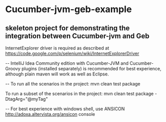 Cucumber-jvm-geb-example
==

skeleton project for demonstrating the integration between Cucumber-jvm and Geb
--
InternetExplorer driver is required as described at https://code.google.com/p/selenium/wiki/InternetExplorerDriver

--
IntelliJ Idea Community edition with Cucumber-JVM and Cucumber-Groovy plugins (installed separately) is recommended for best experience, although plain maven will work as well as Eclipse.

--
To run all the scenarios in the project: 
mvn clean test package

To run a subset of the scenarios in the project: 
mvn clean test package -DtagArg="@myTag"

--
For best experience with windows shell, use ANSICON http://adoxa.altervista.org/ansicon console

